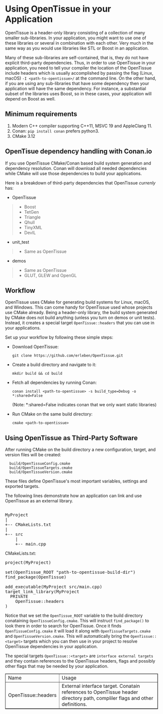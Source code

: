 # Using OpenTissue in your Application
OpenTissue is a header-only library consisting of a collection of many smaller sub-libraries. In your application, you might want to use one of these libraries or several in combination with each other. Very much in the same way as you would use libraries like STL or Boost in an application.

Many of these sub-libraries are self-contained, that is, they do not have explicit third-party dependencies. Thus, in order to use OpenTissue in your application, you need to tell your compiler the location of the OpenTissue include headers which is usually accomplished by passing the flag (Linux, macOS) ```-I <path-to-opentissue>/``` at the command line. On the other hand, if you are using any sub-libraries that have some dependency then your application will have the same dependency. For instance, a substantial subset of the libraries uses Boost, so in these cases, your application will depend on Boost as well.

## Minimum requirements
  1. Modern C++ compiler supporting C++11, MSVC 19 and AppleClang 11.
  2. Conan: ```pip install conan``` prefers python3.
  3. CMake 3.12

## OpenTisue dependency handling with Conan.io
If you use OpenTissue CMake/Conan based build system generation and dependency resolution. Conan will download all needed dependencies while CMake will use those dependencies to build your applications.

Here is a breakdown of third-party dependencies that OpenTissue *currenly* has:

- OpenTissue
> - Boost
> - TetGen
> - Triangle
> - Qhull
> - TinyXML
> - DevIL

- unit_test
> - Same as OpenTissue

- demos
> - Same as OpenTissue
> - GLUT, GLEW and OpenGL

## Workflow

OpenTissue uses CMake for generating build systems for Linux, macOS, and Windows. This can come handy for OpenTissue used whose projects use CMake already.
Being a header-only library, the build system generated by CMake does not build anything (unless you turn on demos or unit tests). Instead, it creates a special target ```OpenTissue::headers``` that you can use in your applications.

Set up your workflow by following these simple steps:

* Download OpenTissue: 

      git clone https://github.com/erleben/OpenTissue.git
* Create a build directory and navigate to it: 

      mkdir build && cd build
* Fetch all dependencies by running Conan: 

      conan install <path-to-opentissue> -s build_type=Debug -o *:shared=False
  (Note: \*:shared=False indicates conan that we only want static libraries)
* Run CMake on the same build directory: 
  
      cmake <path-to-opentissue>
      
## Using OpenTissue as Third-Party Software

After running CMake on the build directory a new configuration, target, and version files will be created:

      build/OpenTissueConfig.cmake
      build/OpenTissueTargets.cmake
      build/OpenTissueVersion.cmake

These files define OpenTissue's most important variables, settings and exported targets.

The following lines demonstrate how an application can link and use OpenTissue as an external library.

<pre>

MyProject
|
+-- CMakeLists.txt
|
+-- src
    |
    +-- main.cpp
</pre>

CMakeLists.txt:

<pre>
project(MyProject)

set(OpenTissue_ROOT "path-to-opentissue-build-dir")
find_package(OpenTissue)

add_executable(MyProject src/main.cpp)
target_link_library(MyProject
  PRIVATE
    OpenTissue::headers
)
</pre>

Notice that we set the ```OpenTissue_ROOT``` variable to the build directory conataining ```OpenTissueConfig.cmake```. This will instruct ```find_package()``` to look there in order to search for OpenTissue. Once it finds ```OpenTissueConfig.cmake``` it will load it along with ```OpenTissueTargets.cmake``` and ```OpenTissueVersion.cmake```. This will automatically bring the ```OpenTissue::<target>``` targets which you can then use in your project to resolve OpenTissue dependencies in your application.

The special targets ```OpenTissue::<target>``` are ```interface external targets``` and they contain references to the OpenTissue headers, flags and possibly other flags that may be needed by your application. 

<table border="1">
<tr>
<td>Name</td><td>Usage</td>
</tr>
<tr>
<td>
OpenTissue::headers
</td>
<td>
External interface target. Conatain references to OpenTissue header directory path, compliler flags and other definitions.
</td>
</tr>
</table>
